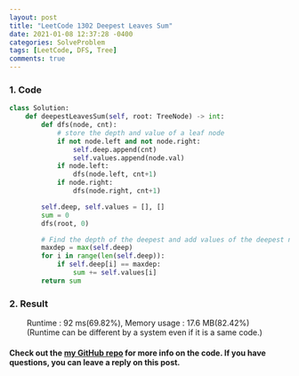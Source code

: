 ```yaml
---
layout: post
title: "LeetCode 1302 Deepest Leaves Sum"
date: 2021-01-08 12:37:28 -0400
categories: SolveProblem
tags: [LeetCode, DFS, Tree]
comments: true
---
```


### 1. Code
```python
class Solution:
    def deepestLeavesSum(self, root: TreeNode) -> int:
        def dfs(node, cnt):
            # store the depth and value of a leaf node
            if not node.left and not node.right:
                self.deep.append(cnt)
                self.values.append(node.val)
            if node.left:
                dfs(node.left, cnt+1)
            if node.right:
                dfs(node.right, cnt+1)

        self.deep, self.values = [], []
        sum = 0
        dfs(root, 0)

        # Find the depth of the deepest and add values of the deepest nodes.
        maxdep = max(self.deep)
        for i in range(len(self.deep)):
            if self.deep[i] == maxdep:
                sum += self.values[i]
        return sum
```

### 2. Result
&nbsp;&nbsp;&nbsp;&nbsp;&nbsp;&nbsp;&nbsp;&nbsp;Runtime : 92 ms(69.82%), Memory usage : 17.6 MB(82.42%)  
&nbsp;&nbsp;&nbsp;&nbsp;&nbsp;&nbsp;&nbsp;&nbsp;(Runtime can be different by a system even if it is a same code.)

#### Check out the [my GitHub repo][hyuk-gh] for more info on the code. If you have questions, you can leave a reply on this post.
[hyuk-gh]: https://github.com/dlgur1994/StudyAlgorithms
